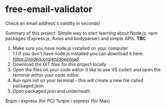 # free-email-validator
Check an email address's validity in seconds! 

Summary of this project: Simple way to start learning about Node.js, npm packages (Express.js, Axios and bodyparser) and simple APIs.
**TBC**
1. Make sure you have node.js installed on your computer    
   1.1 If you don't have node.js installed you can download it here: https://nodejs.org/en/download
2. Download the GIT files for this project locally
3. Open the files on your code editor (I like to use VS code!) and open the terminal within your code editor.
4. Run npm init on your terminal - this will create a new file called packaged.json
5. Open packaged.json and underneath 


$npm i express (for PC)
%npm i express (for Mac)
